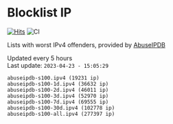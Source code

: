 # Blocklist IP

[![Hits](https://hits.seeyoufarm.com/api/count/incr/badge.svg?url=https%3A%2F%2Fgithub.com%2Fborestad%2Fblocklist-ip%2F&count_bg=%2379C83D&title_bg=%23555555&icon=&icon_color=%23E7E7E7&title=hits&edge_flat=false)](https://hits.seeyoufarm.com)  ![CI](https://img.shields.io/github/workflow/status/borestad/blocklist-ip/CI?style=flat-square)

Lists with worst IPv4 offenders, provided by [AbuseIPDB](https://www.abuseipdb.com/)

<!-- FOOTER-PLACEHOLDER -->
Updated every 5 hours<br>
Last update: `2023-04-23 - 15:05:29`
```
abuseipdb-s100.ipv4 (19231 ip)
abuseipdb-s100-1d.ipv4 (36632 ip)
abuseipdb-s100-2d.ipv4 (46011 ip)
abuseipdb-s100-3d.ipv4 (52970 ip)
abuseipdb-s100-7d.ipv4 (69555 ip)
abuseipdb-s100-30d.ipv4 (102778 ip)
abuseipdb-s100-all.ipv4 (277397 ip)
```
